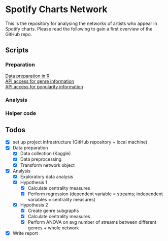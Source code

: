 # Spotify Charts Network
This is the repository for analysing the networks of artists who appear in Spotify charts. Please read the following to gain a first overview of the GitHub repo.
## Scripts
### Preparation
[Data preparation in R](https://github.com/simonweigold/spotify-charts-network/blob/main/scripts/preparation.R)  
[API access for genre information](https://github.com/simonweigold/spotify-charts-network/blob/main/scripts/genres)  
[API access for popularity information](https://github.com/simonweigold/spotify-charts-network/blob/main/scripts/popularity.py)  
### Analysis

### Helper code

## Todos
- [x] set up project infrastructure (GitHub repository + local machine)
- [x] Data preparation
  - [x] Data collection (Kaggle)
  - [x] Data preprocessing
  - [x] Transform network object
- [x] Analysis
  - [x] Exploratory data analysis
  - [x] Hypothesis 1
    - [x] Calculate centrality measures
    - [x] Perform regression (dependent variable = streams; independent variables = centrality measures)
  - [x] Hypothesis 2
    - [x] Create genre subgraphs
    - [x] Calculate centrality measures
    - [x] Perform ANOVA on avg number of streams between different genres + whole network
- [x] Write report

